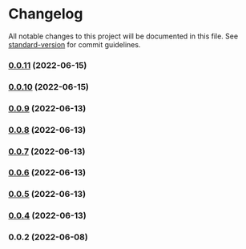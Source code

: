 # Changelog

All notable changes to this project will be documented in this file. See [standard-version](https://github.com/conventional-changelog/standard-version) for commit guidelines.

### [0.0.11](https://github.com/disedia/storyblok-nuxt-module/compare/v0.0.10...v0.0.11) (2022-06-15)

### [0.0.10](https://github.com/disedia/storyblok-nuxt-module/compare/v0.0.9...v0.0.10) (2022-06-15)

### [0.0.9](https://github.com/disedia/storyblok-nuxt-module/compare/v0.0.8...v0.0.9) (2022-06-13)

### [0.0.8](https://github.com/disedia/storyblok-nuxt-module/compare/v0.0.7...v0.0.8) (2022-06-13)

### [0.0.7](https://github.com/disedia/storyblok-nuxt-module/compare/v0.0.6...v0.0.7) (2022-06-13)

### [0.0.6](https://github.com/disedia/storyblok-nuxt-module/compare/v0.0.5...v0.0.6) (2022-06-13)

### [0.0.5](https://github.com/disedia/storyblok-nuxt-module/compare/v0.0.4...v0.0.5) (2022-06-13)

### [0.0.4](https://github.com/disedia/storyblok-nuxt-module/compare/v0.0.2...v0.0.4) (2022-06-13)

### 0.0.2 (2022-06-08)

